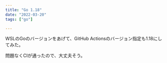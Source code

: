 ```yaml
---
title: "Go 1.18"
date: "2022-03-20"
tags: ["go"]

---
```


WSLのGoのバージョンをあげて、GitHub Actionsのバージョン指定も1.18にしてみた。

問題なくCIが通ったので、大丈夫そう。
